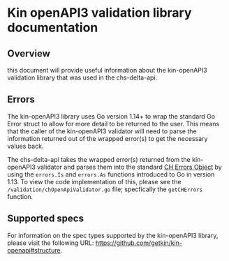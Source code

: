 # Kin openAPI3 validation library documentation

## Overview
this document will provide useful information about the kin-openAPI3 validation library that was used in the chs-delta-api.

## Errors
The kin-openAPI3 library uses Go version 1.14+ to wrap the standard Go Error struct to allow for more detail to be returned 
to the user. This means that the caller of the kin-openAPI3 validator will need to parse the information returned out of 
the wrapped error(s) to get the necessary values back.

The chs-delta-api takes the wrapped error(s) returned from the kin-openAPI3 validator and parses them into the standard 
[CH Errors Object](https://developer-specs.company-information.service.gov.uk/companies-house-public-data-api/resources/error?v=latest) by using the `errors.Is` and `errors.As` functions introduced to Go in version 1.13. To view 
the code implementation of this, please see the `/validation/chOpenApiValidator.go` file; specfically the `getCHErrors` 
function.

## Supported specs
For information on the spec types supported by the kin-openAPI3 library, please visit the following URL: 
https://github.com/getkin/kin-openapi#structure.

